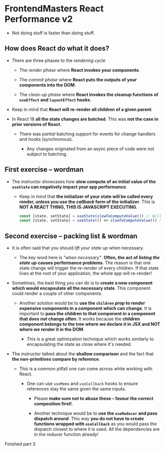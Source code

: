 # FrontendMasters React Performance v2

- Not doing stuff is faster than doing stuff.

## How does React do what it does?

- There are three phases to the _rendering cycle_

  - The _render phase_ where **React invokes your components**.

  - The _commit phase_ where **React puts the outputs of your components into the DOM**.

  - The _clean-up phase_ where **React invokes the cleanup functions of `useEffect` and `layoutEffect` hooks**.

- Keep in mind that **React will re-render all children of a given parent**.

- In React 18 **all the state changes are batched**. This was **not the case in prior versions of React**.

  - There was _partial_ batching support for events for change handlers and hooks (synchronous).

    - Any changes originated from an async piece of code were not subject to batching.

## First exercise – wordman

- The instructor showcases how **slow compute of an initial value of the `useState` can negatively impact your app performance**.

  - Keep in mind that **the initializer of your state will be called every render, unless you use the _callback_ form of the initializer**.
    This is **NOT A REACT THING, THIS IS JAVASCRIPT EXECUTING**.

    ```jsx
    const [state, setState] = useState(slowToComputeValue()) // Will cause performance issues when the component re-renders
    const [state, setState] = useState(() => slowToComputeValue()) // Only the initial render is slow
    ```

## Second exercise – packing list & wordman

- It is often said that you should _lift your state up_ when necessary.

  - The key word here is _"when necessary"_. **Often, the act of _listing the state up_ causes performance problems**. The reason is that one state change will trigger the re-render of every children. If that state lives at the root of your application, the whole app will re-render!

- Sometimes, the best thing you can do is to **create a new component which would encapsulate all the necessary state**. This component could render a couple of other components.

  - Another solution would be to **use the `children` prop to render expensive components in a component which can change**. It is important to **pass the children to that component in a component that does not change often**. It works because the **children component belongs to the tree where we declare it in JSX and NOT where we render it in the DOM**.

    - This is a great optimization technique which works similarly to encapsulating the state as close where it's needed.

- The instructor talked about the **shallow comparison** and the fact that **the non-primitives compare by reference**.

  - This is a common pitfall one can come across while working with React.

    - One can use `useMemo` and `useCallback` hooks to ensure references stay the same given the same inputs.

      - Please **make sure not to abuse these – favour the correct composition first!**.

      - Another technique would be to **use the `useReducer` and pass dispatch around**. This way **you do not have to create functions wrapped with `useCallback`** as you would pass the dispatch closest to where it is used. All the dependencies are in the reducer function already!

Finished part 3
